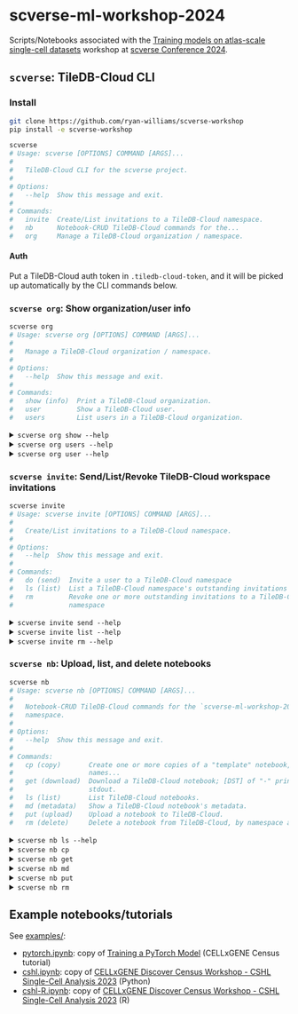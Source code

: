 # scverse-ml-workshop-2024

Scripts/Notebooks associated with the [Training models on atlas-scale single-cell datasets] workshop at [scverse Conference 2024].

## `scverse`: TileDB-Cloud CLI

### Install
```bash
git clone https://github.com/ryan-williams/scverse-workshop
pip install -e scverse-workshop
```

<!-- `bmdf scverse` -->
```bash
scverse
# Usage: scverse [OPTIONS] COMMAND [ARGS]...
#
#   TileDB-Cloud CLI for the scverse project.
#
# Options:
#   --help  Show this message and exit.
#
# Commands:
#   invite  Create/List invitations to a TileDB-Cloud namespace.
#   nb      Notebook-CRUD TileDB-Cloud commands for the...
#   org     Manage a TileDB-Cloud organization / namespace.
```

#### Auth
Put a TileDB-Cloud auth token in `.tiledb-cloud-token`, and it will be picked up automatically by the CLI commands below.

### `scverse org`: Show organization/user info
<!-- `bmdf scverse org` -->
```bash
scverse org
# Usage: scverse org [OPTIONS] COMMAND [ARGS]...
#
#   Manage a TileDB-Cloud organization / namespace.
#
# Options:
#   --help  Show this message and exit.
#
# Commands:
#   show (info)  Print a TileDB-Cloud organization.
#   user         Show a TileDB-Cloud user.
#   users        List users in a TileDB-Cloud organization.
```

<!-- `bmdfff -- scverse org show --help` -->
<details><summary><code>scverse org show --help</code></summary>

```
Usage: scverse org show [OPTIONS]

  Print a TileDB-Cloud organization.

Options:
  -t, --cloud-token-path TEXT  Path to file containing TileDB-Cloud auth
                               token; default: .tiledb-cloud-token.
                               $TILEDB_REST_TOKEN takes precedence, if set.
  -N, --namespace TEXT         TileDB-Cloud namespace to work in; default:
                               scverse-ml-workshop-2024
  --help                       Show this message and exit.
```
</details>

<!-- `bmdfff -- scverse org users --help` -->
<details><summary><code>scverse org users --help</code></summary>

```
Usage: scverse org users [OPTIONS]

  List users in a TileDB-Cloud organization.

Options:
  -t, --cloud-token-path TEXT  Path to file containing TileDB-Cloud auth
                               token; default: .tiledb-cloud-token.
                               $TILEDB_REST_TOKEN takes precedence, if set.
  -N, --namespace TEXT         TileDB-Cloud namespace to work in; default:
                               scverse-ml-workshop-2024
  -C, --compact                Print compact JSON
  --help                       Show this message and exit.
```
</details>

<!-- `bmdfff -- scverse org user --help` -->
<details><summary><code>scverse org user --help</code></summary>

```
Usage: scverse org user [OPTIONS] [USERNAME]

  Show a TileDB-Cloud user.

Options:
  -t, --cloud-token-path TEXT  Path to file containing TileDB-Cloud auth
                               token; default: .tiledb-cloud-token.
                               $TILEDB_REST_TOKEN takes precedence, if set.
  -C, --compact                Print compact JSON
  --help                       Show this message and exit.
```
</details>

### `scverse invite`: Send/List/Revoke TileDB-Cloud workspace invitations
<!-- `bmdf scverse invite` -->
```bash
scverse invite
# Usage: scverse invite [OPTIONS] COMMAND [ARGS]...
#
#   Create/List invitations to a TileDB-Cloud namespace.
#
# Options:
#   --help  Show this message and exit.
#
# Commands:
#   do (send)  Invite a user to a TileDB-Cloud namespace
#   ls (list)  List a TileDB-Cloud namespace's outstanding invitations
#   rm         Revoke one or more outstanding invitations to a TileDB-Cloud
#              namespace
```

<!-- `bmdfff -- scverse invite send --help` -->
<details><summary><code>scverse invite send --help</code></summary>

```
Usage: scverse invite send [OPTIONS] [EMAILS]...

  Invite a user to a TileDB-Cloud namespace

Options:
  -t, --cloud-token-path TEXT     Path to file containing TileDB-Cloud auth
                                  token; default: .tiledb-cloud-token.
                                  $TILEDB_REST_TOKEN takes precedence, if set.
  -N, --namespace TEXT            TileDB-Cloud namespace to work in; default:
                                  scverse-ml-workshop-2024
  -r, --role [owner|admin|read_write|read_only]
                                  Role to invite new user as (options:
                                  ['owner', 'admin', 'read_write',
                                  'read_only']; default: read_write)
  --help                          Show this message and exit.
```
</details>

<!-- `bmdfff -- scverse invite list --help` -->
<details><summary><code>scverse invite list --help</code></summary>

```
Usage: scverse invite list [OPTIONS]

  List a TileDB-Cloud namespace's outstanding invitations

Options:
  -t, --cloud-token-path TEXT  Path to file containing TileDB-Cloud auth
                               token; default: .tiledb-cloud-token.
                               $TILEDB_REST_TOKEN takes precedence, if set.
  -N, --namespace TEXT         TileDB-Cloud namespace to work in; default:
                               scverse-ml-workshop-2024
  -C, --compact                Print compact JSON
  --help                       Show this message and exit.
```
</details>

<!-- `bmdfff -- scverse invite rm --help` -->
<details><summary><code>scverse invite rm --help</code></summary>

```
Usage: scverse invite rm [OPTIONS] [EMAILS]...

  Revoke one or more outstanding invitations to a TileDB-Cloud namespace

Options:
  -t, --cloud-token-path TEXT  Path to file containing TileDB-Cloud auth
                               token; default: .tiledb-cloud-token.
                               $TILEDB_REST_TOKEN takes precedence, if set.
  -N, --namespace TEXT         TileDB-Cloud namespace to work in; default:
                               scverse-ml-workshop-2024
  -n, --dry-run                Print commands that would be run, but don't run
                               them
  -S, --no-strict              Raise and exit if any email is not found,
                               without revoking any invites
  --help                       Show this message and exit.
```
</details>

### `scverse nb`: Upload, list, and delete notebooks
<!-- `bmdf scverse nb` -->
```bash
scverse nb
# Usage: scverse nb [OPTIONS] COMMAND [ARGS]...
#
#   Notebook-CRUD TileDB-Cloud commands for the `scverse-ml-workshop-2024`
#   namespace.
#
# Options:
#   --help  Show this message and exit.
#
# Commands:
#   cp (copy)       Create one or more copies of a "template" notebook, with
#                   names...
#   get (download)  Download a TileDB-Cloud notebook; [DST] of "-" prints to
#                   stdout.
#   ls (list)       List TileDB-Cloud notebooks.
#   md (metadata)   Show a TileDB-Cloud notebook's metadata.
#   put (upload)    Upload a notebook to TileDB-Cloud.
#   rm (delete)     Delete a notebook from TileDB-Cloud, by namespace and name.
```

<!-- `bmdfff -- scverse nb ls --help` -->
<details><summary><code>scverse nb ls --help</code></summary>

```
Usage: scverse nb ls [OPTIONS]

  List TileDB-Cloud notebooks.

Options:
  -t, --cloud-token-path TEXT  Path to file containing TileDB-Cloud auth
                               token; default: .tiledb-cloud-token.
                               $TILEDB_REST_TOKEN takes precedence, if set.
  -N, --namespace TEXT         TileDB-Cloud namespace to work in; default:
                               scverse-ml-workshop-2024
  --help                       Show this message and exit.
```
</details>

<!-- `bmdfff -- scverse nb cp` -->
<details><summary><code>scverse nb cp</code></summary>

```
Usage: scverse nb cp [OPTIONS] [EMAILS]...

  Create one or more copies of a "template" notebook, with names corresponding
  to provided email addresses.

Options:
  -t, --cloud-token-path TEXT   Path to file containing TileDB-Cloud auth
                                token; default: .tiledb-cloud-token.
                                $TILEDB_REST_TOKEN takes precedence, if set.
  -N, --namespace TEXT          TileDB-Cloud namespace to work in; default:
                                scverse-ml-workshop-2024
  -n, --dry-run                 Print commands that would be run, but don't
                                run them
  -s, --src-notebook-name TEXT  "Read-only" notebook name, to be copied and
                                renamed for each user.
  --help                        Show this message and exit.
```
</details>

<!-- `bmdfff -- scverse nb get` -->
<details><summary><code>scverse nb get</code></summary>

```
Usage: scverse nb get [OPTIONS] NB_NAME [DST]

  Download a TileDB-Cloud notebook; [DST] of "-" prints to stdout.

Options:
  -t, --cloud-token-path TEXT  Path to file containing TileDB-Cloud auth
                               token; default: .tiledb-cloud-token.
                               $TILEDB_REST_TOKEN takes precedence, if set.
  -N, --namespace TEXT         TileDB-Cloud namespace to work in; default:
                               scverse-ml-workshop-2024
  --help                       Show this message and exit.
```
</details>

<!-- `bmdfff -- scverse nb md` -->
<details><summary><code>scverse nb md</code></summary>

```
Usage: scverse nb md [OPTIONS] NB_NAME

  Show a TileDB-Cloud notebook's metadata.

Options:
  -t, --cloud-token-path TEXT  Path to file containing TileDB-Cloud auth
                               token; default: .tiledb-cloud-token.
                               $TILEDB_REST_TOKEN takes precedence, if set.
  -N, --namespace TEXT         TileDB-Cloud namespace to work in; default:
                               scverse-ml-workshop-2024
  -C, --compact                Print compact JSON
  --help                       Show this message and exit.
```
</details>

<!-- `bmdfff scverse nb put` -->
<details><summary><code>scverse nb put</code></summary>

```
Usage: scverse nb put [OPTIONS] SRC [DST_NAME]

  Upload a notebook to TileDB-Cloud.

Options:
  -t, --cloud-token-path TEXT  Path to file containing TileDB-Cloud auth
                               token; default: .tiledb-cloud-token.
                               $TILEDB_REST_TOKEN takes precedence, if set.
  -c, --credential-name TEXT   Storage credential name; default: scverse-ml-
                               workshop-2024
  -N, --namespace TEXT         TileDB-Cloud namespace to work in; default:
                               scverse-ml-workshop-2024
  -S, --storage-path TEXT      Storage path; default: s3://tiledb-conferences-
                               us-west-2/scverse-ml-workshop-2024
  -d, --delete                 If True, delete the notebook after uploading
                               (e.g. for testing uploading/deleting)
  --help                       Show this message and exit.
```
</details>

<!-- `bmdfff scverse nb rm` -->
<details><summary><code>scverse nb rm</code></summary>

```
Usage: scverse nb rm [OPTIONS] [NB_NAMES]...

  Delete a notebook from TileDB-Cloud, by namespace and name.

Options:
  -t, --cloud-token-path TEXT  Path to file containing TileDB-Cloud auth
                               token; default: .tiledb-cloud-token.
                               $TILEDB_REST_TOKEN takes precedence, if set.
  -N, --namespace TEXT         TileDB-Cloud namespace to work in; default:
                               scverse-ml-workshop-2024
  -n, --dry-run                Print commands that would be run, but don't run
                               them
  --help                       Show this message and exit.
```
</details>

## Example notebooks/tutorials
See [examples/](examples/):
- [pytorch.ipynb]: copy of [Training a PyTorch Model][pytorch.html] (CELLxGENE Census tutorial)
- [cshl.ipynb]: copy of [CELLxGENE Discover Census Workshop - CSHL Single-Cell Analysis 2023][cshl-2023] (Python)
- [cshl-R.ipynb]: copy of [CELLxGENE Discover Census Workshop - CSHL Single-Cell Analysis 2023][cshl-2023 R] (R)


[Training models on atlas-scale single-cell datasets]: https://cfp.scverse.org/2024/talk/GQHNYE/
[schedule]: https://scverse.org/conference2024/schedule#2024-09-12
[scverse Conference 2024]: https://scverse.org/conference2024
[pytorch.ipynb]: examples/pytorch.ipynb
[pytorch.html]: https://chanzuckerberg.github.io/cellxgene-census/notebooks/experimental/pytorch.html
[cshl.ipynb]: examples/cshl.ipynb
[cshl-R.ipynb]: examples/cshl-R.ipynb
[Papermill]: https://papermill.readthedocs.io/en/latest/
[cshl-2023]: https://colab.research.google.com/drive/1QgZQRF_ZM9q5oKbynnD9ToklVFdui7pq
[cshl-2023 R]: https://colab.research.google.com/drive/158f6Ggl5MRxtnxC9Q01TjJMbkIPQxcim
